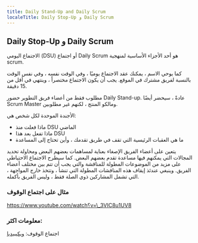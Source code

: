 ```yaml
---
title: Daily Stand-Up and Daily Scrum
localeTitle: Daily Stop-Up و Daily Scrum
---
```

## Daily Stop-Up و Daily Scrum

الاجتماع اليومي (DSU) أو اجتماع Daily Scrum هو أحد الأجزاء الأساسية لمنهجية scrum.

كما يوحي الاسم ، يمكنك عقد الاجتماع يوميًا ، وفي الوقت نفسه ، وفي نفس الوقت بالنسبة لفريق مشترك في الموقع. يجب أن يكون الاجتماع مختصراً ، وينتهي في أقل من 15 دقيقة.

مطلوب فقط من أعضاء فريق التطوير حضور Daily Stand-up. عادةً ، سيحضر أيضًا Scrum Master ومالكو المنتج ، لكنهم غير مطلوبين.

الأجندة الموحدة لكل شخص هي:

*   ماذا فعلت منذ DSU الماضي
*   ماذا تفعل بعد هذا DSU
*   ما هي العقبات الرئيسية التي تقف في طريق تقدمك ، وأين تحتاج إلى المساعدة

يتعين على أعضاء الفريق الإصغاء بعناية لمساهمات بعضهم البعض ومحاولة تحديد المجالات التي يمكنهم فيها مساعدة تقدم بعضهم البعض. كما سيطرح الاجتماع الاحتياطي على مزيد من الموضوعات المطولة للمناقشة والتي يجب أن تتم بين مختلف أعضاء الفريق. وينبغي عندئذ إيقاف هذه المناقشات المطولة التي تنشأ ، وتتخذ خارج المواجهة ، التي تشمل المشاركين ذوي الصلة فقط ، وليس الفريق بأكمله.

### مثال على اجتماع الوقوف

https://www.youtube.com/watch؟v=\_3VIC8u1UV8

### معلومات اكثر:

اجتماع الوقوف: [ويكيبيديا](https://en.wikipedia.org/wiki/Stand-up_meeting)